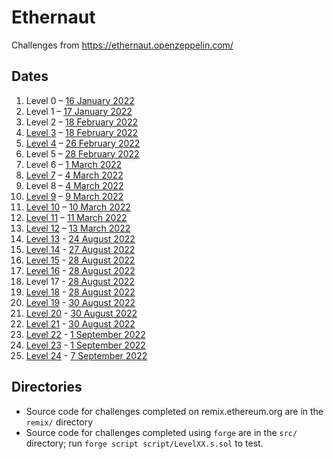 # Ethernaut

Challenges from https://ethernaut.openzeppelin.com/

## Dates

1. Level 0 – [16 January 2022](https://rinkeby.etherscan.io/tx/0xce62ffc04dea12a62e225636fff954c2b87ecf76954d7756448d0d23d4731412)
1. Level 1 – [17 January 2022](https://rinkeby.etherscan.io/tx/0xb5af954d492e00ab892053e643a20faf65a4191f20456e2dc04346b3692530a3)
1. Level 2 – [18 February 2022](https://rinkeby.etherscan.io/tx/0x773d0eb0b98732cce18908d5c675a3d8ecdafb2285e46d15e729912053cf1e85)
1. [Level 3](./remix/Level3.sol) – [18 February 2022](https://rinkeby.etherscan.io/tx/0xb9311b0ac8d80db2876782783243a1dd69648457d800d1eac9862d2211eadf52)
1. [Level 4](./remix/Level3.sol) – [26 February 2022](https://rinkeby.etherscan.io/tx/0xf93bb7dd862d3ad7fa2e3f8fbbda2a45776217912704ac39a4d9b13e2174ef79)
1. Level 5 – [28 February 2022](https://rinkeby.etherscan.io/tx/0xd88f4d71518a259c241f8512aca5699a2bea664ec96dc26a5bf5c232df03b3c2)
1. Level 6 – [1 March 2022](https://rinkeby.etherscan.io/tx/0x596ee6f1190b961ed7498f249cd69579b2578c5e24dd0c18dd5a99bc2f4fb28c)
1. [Level 7](./remix/Level7.sol) – [4 March 2022](https://rinkeby.etherscan.io/tx/0x570c79b9d856028966b4deaef9983cc30edbce5a0ca40548f8883b0c4c9682f0)
1. Level 8 – [4 March 2022](https://rinkeby.etherscan.io/tx/0x1df5c9ce7df0e3e47d5f6cdb623acacf0159830e585429f030ba1aa969bc4692)
1. [Level 9](./remix/Level9.sol) – [9 March 2022](https://rinkeby.etherscan.io/tx/0x3af449a6bebdd6271122e7b64f5bd4049c0b4979428a385fed96f312b9f1c9a3)
1. [Level 10](./remix/Level10.sol) – [10 March 2022](https://rinkeby.etherscan.io/tx/0x3ca5e3d88af0102d84686c511e7b5ee1c58285b93a8734835b08bc081d622159)
1. [Level 11](./remix/Level11.sol) – [11 March 2022](https://rinkeby.etherscan.io/tx/0xe60d457c05ee020251e1a365d2ee1fa5bce2f93f2dcc73d0fb1128549fcd47f5)
1. [Level 12](./remix/Level12.js) – [13 March 2022](https://rinkeby.etherscan.io/tx/0x00c4c4a1f72d3a29c226962f3b6d1f5f5cb99d78a8940d001ce52f55a71b1d39)
1. [Level 13](./src/Level13/Level13.sol) - [24 August 2022](https://rinkeby.etherscan.io/tx/0x6c743282cacda806bbe595dcd059b92c9bc48fc448bcdff1f8a9db53db2bf44f)
1. [Level 14](./src/Level14/Level14.sol) - [27 August 2022](https://rinkeby.etherscan.io/tx/0x761da8d6848a212f4700df6909e31dc9e4e8a3ef675e9be652ab7c4bebda6869)
1. [Level 15](./src/Level15/Level15.sol) - [28 August 2022](https://rinkeby.etherscan.io/tx/0x462320297bb050dc39ce951d2070a94ba6473e80cd86c7c4ce855e74ae4711fc)
1. [Level 16](./src/Level16/) - [28 August 2022](https://rinkeby.etherscan.io/tx/0x1b42073102625ca2696ba087d73d353feb835f9b4fe965873a29d5467529e8ef)
1. Level 17 - [28 August 2022](https://rinkeby.etherscan.io/tx/0x80eb91d31a3b2dca1255606db73b188707f62ff9f8cf2134d2dd5418d2051a3c)
1. [Level 18](./src/Level18/solver.s) - [28 August 2022](https://rinkeby.etherscan.io/tx/0xb459f3e6292a6f4e3cc6327a954ce2196aa55e83e3bfcd59da440a23333f43a0)
1. [Level 19](./remix/Level19.ts) - [30 August 2022](https://rinkeby.etherscan.io/tx/0x9331842d8db6b288ef0bb656f15ec69b9788f89c10700749bf14d192b9d16614)
1. [Level 20](./src/Level20/Level20.sol) - [30 August 2022](https://rinkeby.etherscan.io/tx/0xc54178f719df5c4e30f3d41ef258624f9640a870904dcfb62549e8f45f623e03)
1. [Level 21](./src/Level21/Level21.sol) - [30 August 2022](https://rinkeby.etherscan.io/tx/0xf7e60f38438eb3fe6e0309ba0a3ea5e8e2f4d7392b0ae61269b247e7479e5522)
1. [Level 22](./src/Level22/Level22.sol) - [1 September 2022](https://rinkeby.etherscan.io/tx/0x706b0653b6ba070985735fa7d4218b0016064726448a4a56992a3d36f73412f1)
1. [Level 23](./src/Level23/Level23.sol) - [1 September 2022](https://rinkeby.etherscan.io/tx/0x1e80bce764bfbfdd6662bc020531efc880b467ebd9f02a888b18ec6cc7bc4bfb)
1. [Level 24](./src/Level24/Level24.sol) - [7 September 2022](https://rinkeby.etherscan.io/tx/0x9591035eb1bbe759ae570adcdc67aef89316277be80c3a60810e7be9a61819fd)

## Directories

- Source code for challenges completed on remix.ethereum.org are in the `remix/` directory
- Source code for challenges completed using `forge` are in the `src/` directory; run `forge script script/LevelXX.s.sol` to test.
